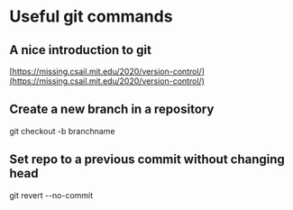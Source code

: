 # Useful git commands

## A nice introduction to git
[https://missing.csail.mit.edu/2020/version-control/](https://missing.csail.mit.edu/2020/version-control/)

## Create a new branch in a repository
git checkout -b branchname

## Set repo to a previous commit without changing head
git revert --no-commit <commitid>
